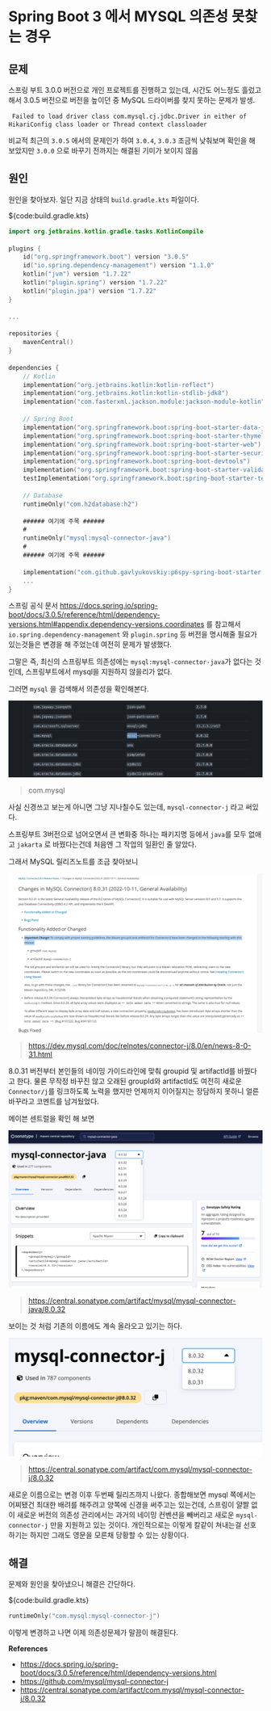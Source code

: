 # Spring Boot 3 에서 MYSQL 의존성 못찾는 경우

## 문제

스프링 부트 3.0.0 버전으로 개인 프로젝트를 진행하고 있는데, 시간도 어느정도 흘렀고 해서 3.0.5 버전으로 버전을 높이던 중 MySQL 드라이버를 찾지 못하는 문제가 발생.

```
 Failed to load driver class com.mysql.cj.jdbc.Driver in either of HikariConfig class loader or Thread context classloader
```

비교적 최근의 `3.0.5` 에서의 문제인가 하여 `3.0.4`, `3.0.3` 조금씩 낮춰보며 확인을 해 보았지만 `3.0.0` 으로 바꾸기 전까지는 해결된 기미가 보이지 않음 

## 원인

원인을 찾아보자. 일단 지금 상태의 `build.gradle.kts` 파일이다.

${code:build.gradle.kts}

```kotlin
import org.jetbrains.kotlin.gradle.tasks.KotlinCompile

plugins {
    id("org.springframework.boot") version "3.0.5"
    id("io.spring.dependency-management") version "1.1.0"
    kotlin("jvm") version "1.7.22"
    kotlin("plugin.spring") version "1.7.22"
    kotlin("plugin.jpa") version "1.7.22"
}

...

repositories {
    mavenCentral()
}

dependencies {
    // Kotlin
    implementation("org.jetbrains.kotlin:kotlin-reflect")
    implementation("org.jetbrains.kotlin:kotlin-stdlib-jdk8")
    implementation("com.fasterxml.jackson.module:jackson-module-kotlin")

    // Spring Boot
    implementation("org.springframework.boot:spring-boot-starter-data-jpa")
    implementation("org.springframework.boot:spring-boot-starter-thymeleaf")
    implementation("org.springframework.boot:spring-boot-starter-web")
    implementation("org.springframework.boot:spring-boot-starter-security")
    implementation("org.springframework.boot:spring-boot-devtools")
    implementation("org.springframework.boot:spring-boot-starter-validation")
    testImplementation("org.springframework.boot:spring-boot-starter-test")

    // Database
    runtimeOnly("com.h2database:h2")
  
  	###### 여기에 주목 ######
    #
    runtimeOnly("mysql:mysql-connector-java")
    #
    ###### 여기에 주목 ######
  
    implementation("com.github.gavlyukovskiy:p6spy-spring-boot-starter:1.9.0")
    ...
}

```

스프링 공식 문서 https://docs.spring.io/spring-boot/docs/3.0.5/reference/html/dependency-versions.html#appendix.dependency-versions.coordinates 를 참고해서`io.spring.dependency-management` 와 `plugin.spring` 등 버전을 명시해줄 필요가 있는것들은 변경을 해 주었는데 여전히 문제가 발생했다.

그말은 즉, 최신의 스프링부트 의존성에는 `mysql:mysql-connector-java`가 없다는 것인데, 스프링부트에서 mysql을 지원하지 않을리가 없다.

그러면 `mysql` 을 검색해서 의존성을 확인해본다.

![image-20230402113446239](https://raw.githubusercontent.com/ShanePark/mdblog/main/devlife/todayError/20230402.assets/image-20230402113446239.png)

> com.mysql

사실 신경쓰고 보는게 아니면 그냥 지나칠수도 있는데, `mysql-connector-j` 라고 써있다.

스프링부트 3버전으로 넘어오면서 큰 변화중 하나는 패키지명 등에서 `java`를 모두 없애고 `jakarta` 로 바꿨다는건데 처음엔 그 작업의 일환인 줄 알았다.

그래서 MySQL 릴리즈노트를 조금 찾아보니

![image-20230402114037413](https://raw.githubusercontent.com/ShanePark/mdblog/main/devlife/todayError/20230402.assets/image-20230402114037413.png)

> https://dev.mysql.com/doc/relnotes/connector-j/8.0/en/news-8-0-31.html

8.0.31 버전부터 본인들의 네이밍 가이드라인에 맞춰 groupid 및 artifactId를 바꿨다고 한다. 물론 무작정 바꾸진 않고 오래된 groupId와 artifactId도 여전히 새로운 `Connector/j`를 링크하도록 노력을 했지만 언제까지 이어질지는 장담하지 못하니 얼른 바꾸라고 코멘트를 남겨뒀었다.

메이븐 센트럴을 확인 해 보면

![image-20230402114400927](https://raw.githubusercontent.com/ShanePark/mdblog/main/devlife/todayError/20230402.assets/image-20230402114400927.png)

> https://central.sonatype.com/artifact/mysql/mysql-connector-java/8.0.32

보이는 것 처럼 기존의 이름에도 계속 올라오고 있기는 하다. 

![image-20230402114635115](https://raw.githubusercontent.com/ShanePark/mdblog/main/devlife/todayError/20230402.assets/image-20230402114635115.png)

> https://central.sonatype.com/artifact/com.mysql/mysql-connector-j/8.0.32

새로운 이름으로는 변경 이후 두번째 릴리즈까지 나왔다. 종합해보면 mysql 쪽에서는 어찌됐건 최대한 배려를 해주려고 양쪽에 신경을 써주고는 있는건데, 스프링이 얄짤 없이 새로운 버전의 의존성 관리에서는 과거의 네이밍 컨벤션을 빼버리고 새로운 `mysql-connector-j` 만을 지원하고 있는 것이다. 개인적으로는 이렇게 칼같이 쳐내는걸 선호하기는 하지만 그래도 영문을 모른채 당황할 수 있는 상황이다.

## 해결

문제와 원인을 찾아냈으니 해결은 간단하다. 

${code:build.gradle.kts}

```kotlin
runtimeOnly("com.mysql:mysql-connector-j")
```

이렇게 변경하고 나면 이제 의존성문제가 말끔이 해결된다.

**References**

- https://docs.spring.io/spring-boot/docs/3.0.5/reference/html/dependency-versions.html
- https://github.com/mysql/mysql-connector-j
- https://central.sonatype.com/artifact/com.mysql/mysql-connector-j/8.0.32